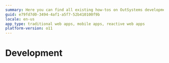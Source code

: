 ```yaml
---
summary: Here you can find all existing how-tos on OutSystems development.
guid: e79fd7d0-3494-4af1-a5f7-52b410100f9b
locale: en-us
app_type: traditional web apps, mobile apps, reactive web apps
platform-version: o11
---
```


# Development

